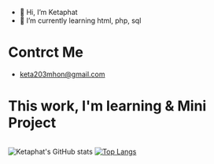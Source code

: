 - 👋 Hi, I’m Ketaphat
- 🌱 I’m currently learning html, php, sql

# Contrct Me
- keta203mhon@gmail.com

# This work, I'm learning & Mini Project

<div id="badges" align="left">
 <img src="https://komarev.com/ghpvc/?username=keta410&style=for-the-badge&color=blue" alt=""/>
</div>

![Ketaphat's GitHub stats](https://github-readme-stats.vercel.app/api?username=keta410&theme=dark&show_icons=true)
[![Top Langs](https://github-readme-stats.vercel.app/api/top-langs/?username=keta410&layout=compact)](https://github.com/keta410/github-readme-stats)
